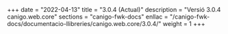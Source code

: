 +++
date        = "2022-04-13"
title       = "3.0.4 (Actual)"
description = "Versió 3.0.4 canigo.web.core"
sections    = "canigo-fwk-docs"
enllac		= "/canigo-fwk-docs/documentacio-llibreries/canigo.web.core/3.0.4/"
weight		= 1
+++
